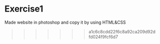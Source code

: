 # Exercise1
 Made website in photoshop and copy it by using HTML&amp;CSS
>>>>>>> a1c6c8cdd22f6c8a92ca209d92dfd024f9fcf6d7
